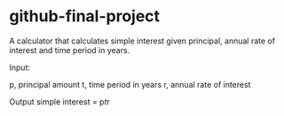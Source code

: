 # github-final-project
A calculator that calculates simple interest given principal, annual rate of interest and time period in years.

Input:

   p, principal amount
   t, time period in years
   r, annual rate of interest
   
Output
   simple interest = p*t*r
